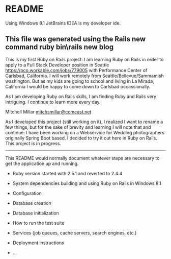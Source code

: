 # README
Using Windows 8.1
JetBrains IDEA is my developer ide.

This file was generated using the Rails new command 
ruby bin\rails new blog  
---------------------------------------------------------------
This is my first Ruby on Rails project:
I am learning Ruby on Rails in order 
to apply to a Full Stack Developer position in Seattle
https://pco.workable.com/jobs/779005
with Performance Center of Carlsbad, California.
I will work remotely from Seattle/Bellevue/Sammamish washington.
But as my kids are going to school and living in La Mirada, California
I would be happy to come down to Carlsbad occassionally.

As I am developing Ruby on Rails skills, 
I am finding Ruby and Rails very intriguing.
I continue to learn more every day.

Mitchell Millar mitchsmillar@comcast.net

As I developed this project (still working on it), 
I realized I want to rename a few things, but for the sake of brevity
and learning I will note that and continue:
I have been working on a Webservice for Wedding photographers originally Spring Boot based.
I decided to try it out here in Ruby on Rails.
This project is in progress.

---------------------------------------------------------------

This README would normally document whatever steps are necessary to get the
application up and running.

* Ruby version  started with 2.5.1 and reverted to 2.4.4
* System dependencies  building and using Ruby on Rails in Windows 8.1

* Configuration
* Database creation
* Database initialization
* How to run the test suite
* Services (job queues, cache servers, search engines, etc.)
* Deployment instructions

* ...
